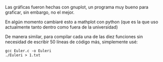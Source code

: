 Las gráficas fueron hechas con gnuplot, un programa muy bueno para graficar, sin embargo, no el mejor.

En algún momento cambiaré esto a mathplot con python (que es la que uso actualmente tanto dentro como fuera de la universidad)

De manera similar, para compilar cada una de las diez funciones sin necesidad de escribir 50 líneas de código más, simplemente usé:

```
gcc Euler.c -o Euleri
./Euleri > 1.txt
```